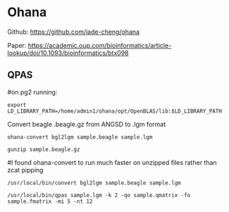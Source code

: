 # Ohana

Github: https://github.com/jade-cheng/ohana

Paper: https://academic.oup.com/bioinformatics/article-lookup/doi/10.1093/bioinformatics/btx098

## QPAS
#on pg2 running:

`export LD_LIBRARY_PATH=/home/admin1/ohana/opt/OpenBLAS/lib:$LD_LIBRARY_PATH`

Convert beagle .beagle.gz from ANGSD to .lgm format

`ohana-convert bgl2lgm sample.beagle sample.lgm`

`gunzip sample.beagle.gz`

#I found ohana-convert to run much faster on unzipped files rather than zcat pipping 

`/usr/local/bin/convert bgl2lgm sample.beagle sample.lgm`

`/usr/local/bin/qpas sample.lgm -k 2 -qo sample.qmatrix -fo sample.fmatrix -mi 5 -nt 12`
